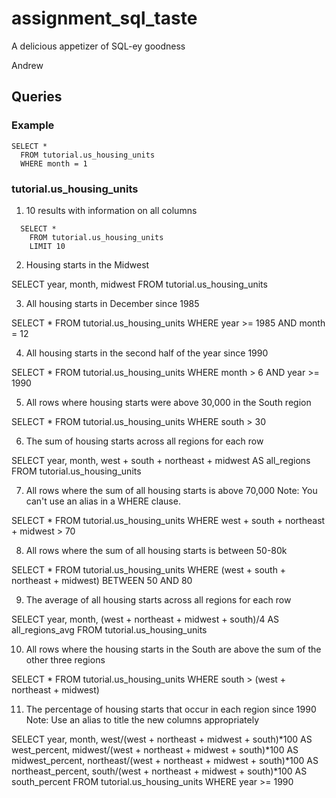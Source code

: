 # assignment_sql_taste
A delicious appetizer of SQL-ey goodness

Andrew

## Queries

### Example

```
SELECT *
  FROM tutorial.us_housing_units
  WHERE month = 1
```

### tutorial.us_housing_units

1. 10 results with information on all columns
```
  SELECT *
    FROM tutorial.us_housing_units
    LIMIT 10
```

2. Housing starts in the Midwest

  SELECT year, month, midwest
    FROM tutorial.us_housing_units

3. All housing starts in December since 1985

  SELECT *
    FROM tutorial.us_housing_units
    WHERE year >= 1985 AND month = 12

4. All housing starts in the second half of the year since 1990

  SELECT *
    FROM tutorial.us_housing_units
    WHERE month > 6 AND year >= 1990

5. All rows where housing starts were above 30,000 in the South region

  SELECT *
    FROM tutorial.us_housing_units
    WHERE south > 30

6. The sum of housing starts across all regions for each row

  SELECT year, month, west + south + northeast + midwest AS all_regions
    FROM tutorial.us_housing_units

7. All rows where the sum of all housing starts is above 70,000 Note: You can't use an alias in a WHERE clause.

  SELECT *
    FROM tutorial.us_housing_units
    WHERE west + south + northeast + midwest > 70

8. All rows where the sum of all housing starts is between 50-80k

  SELECT *
    FROM tutorial.us_housing_units
    WHERE (west + south + northeast + midwest) BETWEEN 50 AND 80


9. The average of all housing starts across all regions for each row

  SELECT year,
        month,
        (west + northeast + midwest + south)/4 AS all_regions_avg
    FROM tutorial.us_housing_units


10. All rows where the housing starts in the South are above the sum of the other three regions

  SELECT *
    FROM tutorial.us_housing_units
    WHERE south > (west + northeast + midwest)

11. The percentage of housing starts that occur in each region since 1990 Note: Use an alias to title the new columns appropriately

  SELECT year,
      month,
      west/(west + northeast + midwest + south)*100 AS west_percent,
      midwest/(west + northeast + midwest + south)*100 AS midwest_percent,
      northeast/(west + northeast + midwest + south)*100 AS northeast_percent,
      south/(west + northeast + midwest + south)*100 AS south_percent
    FROM tutorial.us_housing_units
    WHERE year >= 1990
